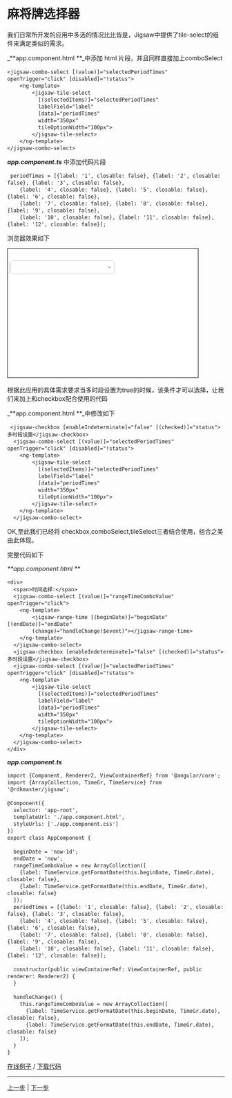 # 麻将牌选择器

我们日常所开发的应用中多选的情况比比皆是，Jigsaw中提供了tile-select的组件来满足类似的需求。

_**app.component.html  **_中添加 html 片段，并且同样直接加上comboSelect

```
<jigsaw-combo-select [(value)]="selectedPeriodTimes" openTrigger="click" [disabled]="!status">
    <ng-template>
        <jigsaw-tile-select
          [(selectedItems)]="selectedPeriodTimes"
          labelField="label"
          [data]="periodTimes"
          width="350px"
          tileOptionWidth="100px">
        </jigsaw-tile-select>
    </ng-template>
</jigsaw-combo-select>
```

_**app.component.ts**_ 中添加代码片段

```
 periodTimes = [{label: '1', closable: false}, {label: '2', closable: false}, {label: '3', closable: false},
    {label: '4', closable: false}, {label: '5', closable: false}, {label: '6', closable: false},
    {label: '7', closable: false}, {label: '8', closable: false}, {label: '9', closable: false},
    {label: '10', closable: false}, {label: '11', closable: false}, {label: '12', closable: false}];
```

浏览器效果如下

![](assets/pic_3.gif)

根据此应用的具体需求要求当多时段设置为true的时候，该条件才可以选择，让我们来加上和checkbox配合使用的代码

_**app.component.html  **_中修改如下

```
 <jigsaw-checkbox [enableIndeterminate]="false" [(checked)]="status">多时段设置</jigsaw-checkbox>
  <jigsaw-combo-select [(value)]="selectedPeriodTimes" openTrigger="click" [disabled]="!status">
    <ng-template>
        <jigsaw-tile-select
          [(selectedItems)]="selectedPeriodTimes"
          labelField="label"
          [data]="periodTimes"
          width="350px"
          tileOptionWidth="100px">
        </jigsaw-tile-select>
    </ng-template>
  </jigsaw-combo-select>
```

OK,至此我们已经将 checkbox,comboSelect,tileSelect三者结合使用，组合之美由此体现。

完整代码如下

_**app.component.html  **_

```
<div>
  <span>时间选择:</span>
  <jigsaw-combo-select [(value)]="rangeTimeComboValue" openTrigger="click">
    <ng-template>
        <jigsaw-range-time [(beginDate)]="beginDate" [(endDate)]="endDate" 
        (change)="handleChange($event)"></jigsaw-range-time>
    </ng-template>
  </jigsaw-combo-select>
  <jigsaw-checkbox [enableIndeterminate]="false" [(checked)]="status">多时段设置</jigsaw-checkbox>
  <jigsaw-combo-select [(value)]="selectedPeriodTimes" openTrigger="click" [disabled]="!status">
    <ng-template>
        <jigsaw-tile-select
          [(selectedItems)]="selectedPeriodTimes"
          labelField="label"
          [data]="periodTimes"
          width="350px"
          tileOptionWidth="100px">
        </jigsaw-tile-select>
    </ng-template>
  </jigsaw-combo-select>
</div>
```

_**app.component.ts**_

```
import {Component, Renderer2, ViewContainerRef} from '@angular/core';
import {ArrayCollection, TimeGr, TimeService} from '@rdkmaster/jigsaw';

@Component({
  selector: 'app-root',
  templateUrl: './app.component.html',
  styleUrls: ['./app.component.css']
})
export class AppComponent {

  beginDate = 'now-1d';
  endDate = 'now';
  rangeTimeComboValue = new ArrayCollection([
    {label: TimeService.getFormatDate(this.beginDate, TimeGr.date), closable: false},
    {label: TimeService.getFormatDate(this.endDate, TimeGr.date), closable: false}
  ]);
  periodTimes = [{label: '1', closable: false}, {label: '2', closable: false}, {label: '3', closable: false},
    {label: '4', closable: false}, {label: '5', closable: false}, {label: '6', closable: false},
    {label: '7', closable: false}, {label: '8', closable: false}, {label: '9', closable: false},
    {label: '10', closable: false}, {label: '11', closable: false}, {label: '12', closable: false}];

  constructor(public viewContainerRef: ViewContainerRef, public renderer: Renderer2) {
  }

  handleChange() {
    this.rangeTimeComboValue = new ArrayCollection([
      {label: TimeService.getFormatDate(this.beginDate, TimeGr.date), closable: false},
      {label: TimeService.getFormatDate(this.endDate, TimeGr.date), closable: false}
    ]);
  }
}
```

[在线例子](javascript:alert('建设中')) / [下载代码](https://github.com/rdkmaster/jigsaw-tourist/archive/step-2.zip)

---

[上一步](02-time.md) | [下一步](04-radio.md)
